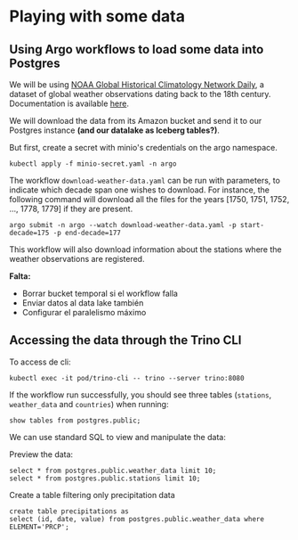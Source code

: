 # Playing with some data

## Using Argo workflows to load some data into Postgres

We will be using [NOAA Global Historical Climatology Network Daily](https://registry.opendata.aws/noaa-ghcn/), a dataset of global weather observations dating back to the 18th century. Documentation is available [here](https://github.com/awslabs/open-data-docs/tree/main/docs/noaa/noaa-ghcn).

We will download the data from its Amazon bucket and send it to our Postgres instance **(and our datalake as Iceberg tables?)**.

But first, create a secret with minio's credentials on the argo namespace.
```
kubectl apply -f minio-secret.yaml -n argo
```


The workflow `download-weather-data.yaml` can be run with parameters, to indicate which decade span one wishes to download. For instance, the following command will download all the files for the years [1750, 1751, 1752, ..., 1778, 1779] if they are present.

```
argo submit -n argo --watch download-weather-data.yaml -p start-decade=175 -p end-decade=177
```

This workflow will also download information about the stations where the weather observations are registered.

**Falta:**
- Borrar bucket temporal si el workflow falla
- Enviar datos al data lake también
- Configurar el paralelismo máximo


## Accessing the data through the Trino CLI

To access de cli:

```
kubectl exec -it pod/trino-cli -- trino --server trino:8080
```

If the workflow run successfully, you should see three tables (`stations`, `weather_data` and `countries`) when running:

```
show tables from postgres.public;
```

We can use standard SQL to view and manipulate the data:

Preview the data:

```
select * from postgres.public.weather_data limit 10;
select * from postgres.public.stations limit 10;
```

Create a table filtering only precipitation data

```
create table precipitations as 
select (id, date, value) from postgres.public.weather_data where ELEMENT='PRCP';
```
